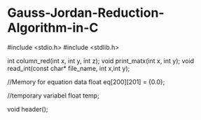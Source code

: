 # Gauss-Jordan-Reduction-Algorithm-in-C

#include <stdio.h>
#include <stdlib.h>

int column_red(int x, int y, int z);
void print_matx(int x, int y);
void read_int(const char* file_name, int x,int y);

//Memory for equation data
float eq[200][201] = {0.0};

//temporary variabel
float temp;


void header();
